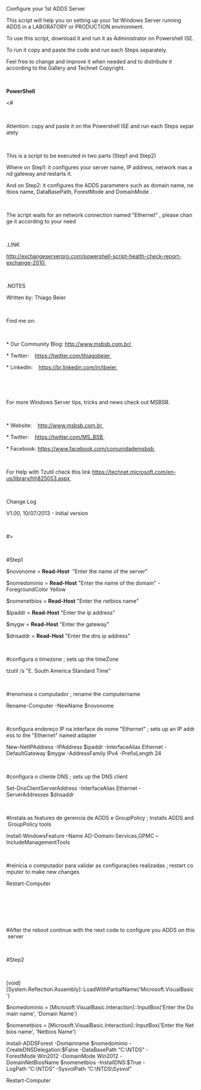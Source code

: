 Configure your 1st ADDS Server

This script will help you on setting up your 1st Windows Server running ADDS in
a LABORATORY or PRODUCTION environment.

To use this script, download it and run it as Administrator on Powershell ISE.

To run it copy and paste the code and run each Steps separately.

Feel free to change and improve it when needed and to distribute it according to
the Gallery and Technet Copyright.

 

**PowerShell**

\<\# 

 

Attention: copy and paste it on the Powershell ISE and run each Steps separately 

 

This is a script to be executed in two parts (Step1 and Step2)  

Where on Step1: it configures your server name, IP address, network mas and gateway and restarts it. 

And on Step2: it configures the ADDS parameters such as domain name, netbios name, DataBasePath, ForestMode and DomainMode . 

 

The script waits for an network connection named "Ethernet" , please change it according to your need 

 

.LINK 

http://exchangeserverpro.com/powershell-script-health-check-report-exchange-2010 

 

.NOTES 

Written by: Thiago Beier 

 

Find me on: 

 

\* Our Community Blog: http://www.msbsb.com.br/ 

\* Twitter:    https://twitter.com/thiagobeier 

\* LinkedIn:    https://br.linkedin.com/in/tbeier 

 

 

For more Windows Server tips, tricks and news check out MSBSB. 

 

\* Website:    http://www.msbsb.com.br 

\* Twitter:    https://twitter.com/MS_BSB 

\* Facebook: https://www.facebook.com/comunidademsbsb 

 

For Help with Tzutil check this link https://technet.microsoft.com/en-us/library/hh825053.aspx 

 

Change Log 

V1.00, 10/07/2013 - Initial version 

 

\#\> 

 

\#Step1 

\$novonome = **Read-Host**  "Enter the name of the server" 

\$nomedominio = **Read-Host** "Enter the name of the domain" -ForegroundColor Yellow   

\$nomenetbios = **Read-Host** "Enter the netbios name" 

\$ipaddr = **Read-Host** "Enter the ip address" 

\$mygw = **Read-Host** "Enter the gateway" 

\$dnsaddr = **Read-Host** "Enter the dns ip address" 

 

\#configura o timezone ; sets up the timeZone 

tzutil /s "E. South America Standard Time" 

 

\#renomeia o computador ; rename the computername 

Rename-Computer -NewName \$novonome 

 

\#configura endereço IP na interface de nome "Ethernet" ; sets up an IP address to the "Ethernet" named adapter 

New-NetIPAddress -IPAddress \$ipaddr -InterfaceAlias Ethernet -DefaultGateway \$mygw -AddressFamily IPv4 -PrefixLength 24 

 

\#configura o cliente DNS ; sets up the DNS client 

Set-DnsClientServerAddress -InterfaceAlias Ethernet -ServerAddresses \$dnsaddr 

 

\#Instala as features de gerencia de ADDS e GroupPolicy ; Installs ADDS and GroupPolicy tools 

Install-WindowsFeature –Name AD-Domain-Services,GPMC –IncludeManagementTools 

 

\#reinicia o computador para validar as configurações realizadas ; restart computer to make new changes 

Restart-Computer 

 

 

 

\#After the reboot continue with the next code to configure you ADDS on this server 

 

\#Step2 

 

[void][System.Reflection.Assembly]::LoadWithPartialName('Microsoft.VisualBasic')  

\$nomedominio = [Microsoft.VisualBasic.Interaction]::InputBox('Enter the Domain name', 'Domain Name')  

\$nomenetbios = [Microsoft.VisualBasic.Interaction]::InputBox('Enter the Netbios name', 'Netbios Name')  

Install-ADDSForest -Domainname \$nomedominio -CreateDNSDelegation:\$False -DataBasePath “C:\\NTDS” -ForestMode Win2012 -DomainMode Win2012 -DomainNetBiosName \$nomenetbios -InstallDNS:\$True -LogPath “C:\\NTDS” -SysvolPath “C:\\NTDS\\Sysvol” 

Restart-Computer 

 
